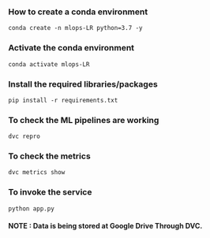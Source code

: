 ### How to create a conda environment

```
conda create -n mlops-LR python=3.7 -y
```

### Activate the conda environment

```
conda activate mlops-LR
```

### Install the required libraries/packages

```
pip install -r requirements.txt
```

### To check the ML pipelines are working

```
dvc repro
```

### To check the metrics

```
dvc metrics show
```

### To invoke the service

```
python app.py
```
#### NOTE : Data is being stored at Google Drive Through DVC.
